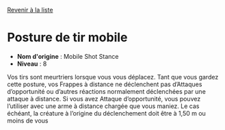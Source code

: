 [Revenir à la liste](list.md)

# Posture de tir mobile

 * **Nom d'origine** : Mobile Shot Stance
 * **Niveau** : 8


<p>Vos tirs sont meurtriers lorsque vous vous déplacez. Tant que vous gardez cette posture, vos Frappes à distance ne déclenchent pas d’Attaques d’opportunité ou d’autres réactions normalement déclenchées par une attaque à distance. Si vous avez Attaque d’opportunité, vous pouvez l’utiliser avec une arme à distance chargée que vous maniez. Le cas échéant, la créature à l’origine du déclenchement doit être à 1,50 m ou moins de vous</p>